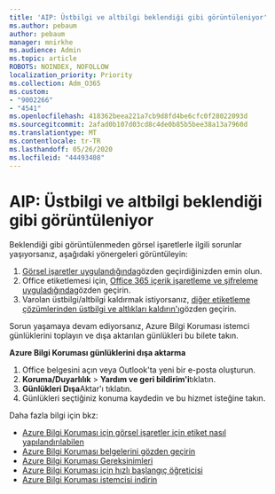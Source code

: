 ```yaml
---
title: 'AIP: Üstbilgi ve altbilgi beklendiği gibi görüntüleniyor'
ms.author: pebaum
author: pebaum
manager: mnirkhe
ms.audience: Admin
ms.topic: article
ROBOTS: NOINDEX, NOFOLLOW
localization_priority: Priority
ms.collection: Adm_O365
ms.custom:
- "9002266"
- "4541"
ms.openlocfilehash: 418362beea221a7cb9d8fd4be6cfc0f28022093d
ms.sourcegitcommit: 2afad0b107d03cd8c4de0b85b5bee38a13a7960d
ms.translationtype: MT
ms.contentlocale: tr-TR
ms.lasthandoff: 05/26/2020
ms.locfileid: "44493408"
---
```

# <a name="aip-headers-and-footers-not-displaying-as-expected"></a>AIP: Üstbilgi ve altbilgi beklendiği gibi görüntüleniyor

Beklendiği gibi görüntülenmeden görsel işaretlerle ilgili sorunlar yaşıyorsanız, aşağıdaki yönergeleri görüntüleyin:

1. [Görsel işaretler uygulandığında](https://docs.microsoft.com/azure/information-protection/configure-policy-markings#when-visual-markings-are-applied)gözden geçirdiğinizden emin olun.
2. Office etiketlemesi için, [Office 365 içerik işaretleme ve şifreleme uyguladığında](https://docs.microsoft.com/microsoft-365/compliance/sensitivity-labels-office-apps#when-office-apps-apply-content-marking-and-encryption)gözden geçirin.
3. Varolan üstbilgi/altbilgi kaldırmak istiyorsanız, [diğer etiketleme çözümlerinden üstbilgi ve altlıkları kaldırın'ı](https://docs.microsoft.com/azure/information-protection/rms-client/client-admin-guide-customizations#remove-headers-and-footers-from-other-labeling-solutions)gözden geçirin.

Sorun yaşamaya devam ediyorsanız, Azure Bilgi Koruması istemci günlüklerini toplayın ve dışa aktarılan günlükleri bu bilete takın.

**Azure Bilgi Koruması günlüklerini dışa aktarma**

1. Office belgesini açın veya Outlook'ta yeni bir e-posta oluşturun.
2. **Koruma/Duyarlılık**  >  **Yardım ve geri bildirim'i**tıklatın.
3. **Günlükleri Dışa**Aktar'ı tıklatın.
4. Günlükleri seçtiğiniz konuma kaydedin ve bu hizmet isteğine takın.

Daha fazla bilgi için bkz:

- [Azure Bilgi Koruması için görsel işaretler için etiket nasıl yapılandırılabilen](https://docs.microsoft.com/azure/information-protection/configure-policy-markings)
- [Azure Bilgi Koruması belgelerini gözden geçirin](https://docs.microsoft.com/azure/information-protection/what-is-information-protection)
- [Azure Bilgi Koruması Gereksinimleri](https://docs.microsoft.com/azure/information-protection/get-started/requirements)
- [Azure Bilgi Koruması için hızlı başlangıç öğreticisi](https://docs.microsoft.com/azure/information-protection/get-started/infoprotect-quick-start-tutorial)
- [Azure Bilgi Koruması istemcisi indirin](https://www.microsoft.com/download/details.aspx?id=53018)
